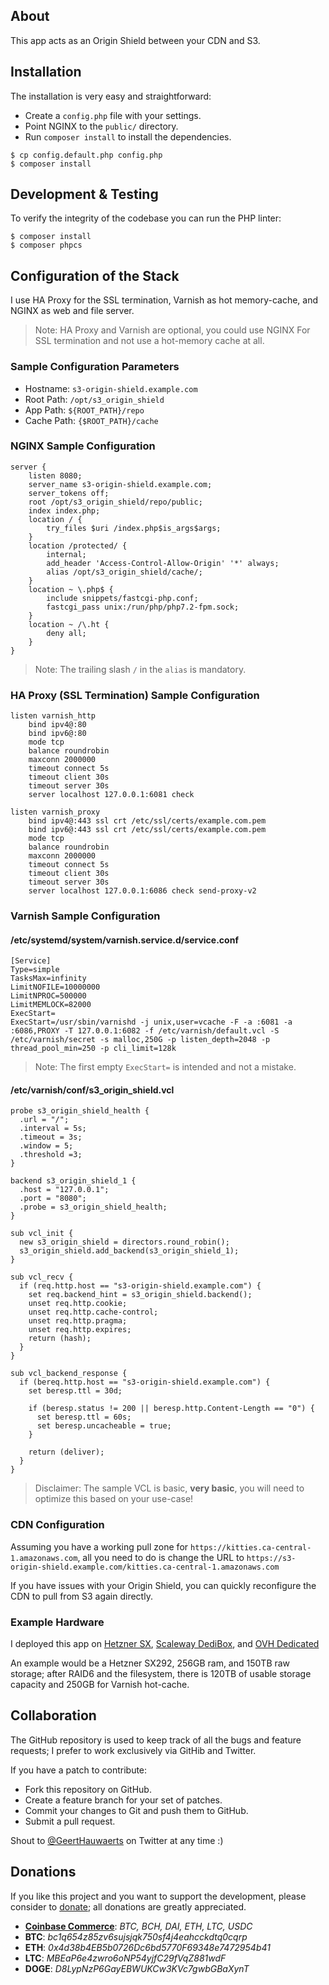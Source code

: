 ## About

This app acts as an Origin Shield between your CDN and S3.

## Installation

The installation is very easy and straightforward:

  * Create a `config.php` file with your settings.
  * Point NGINX to the `public/` directory.
  * Run `composer install` to install the dependencies.

```console
$ cp config.default.php config.php
$ composer install
```

## Development & Testing

To verify the integrity of the codebase you can run the PHP linter:

```console
$ composer install
$ composer phpcs
```

## Configuration of the Stack

I use HA Proxy for the SSL termination, Varnish as hot memory-cache, and NGINX
as web and file server.

> Note: HA Proxy and Varnish are optional, you could use NGINX For SSL termination and
> not use a hot-memory cache at all.

### Sample Configuration Parameters

* Hostname: `s3-origin-shield.example.com`
* Root Path: `/opt/s3_origin_shield`
* App Path: `${ROOT_PATH}/repo`
* Cache Path: `{$ROOT_PATH}/cache`

### NGINX Sample Configuration

```
server {
    listen 8080;
    server_name s3-origin-shield.example.com;
    server_tokens off;
    root /opt/s3_origin_shield/repo/public;
    index index.php;
    location / {
        try_files $uri /index.php$is_args$args;
    }
    location /protected/ {
        internal;
        add_header 'Access-Control-Allow-Origin' '*' always;
        alias /opt/s3_origin_shield/cache/;
    }
    location ~ \.php$ {
        include snippets/fastcgi-php.conf;
        fastcgi_pass unix:/run/php/php7.2-fpm.sock;
    }
    location ~ /\.ht {
        deny all;
    }
}
```

> Note: The trailing slash `/` in the `alias` is mandatory.

### HA Proxy (SSL Termination) Sample Configuration

```
listen varnish_http
    bind ipv4@:80
    bind ipv6@:80
    mode tcp
    balance roundrobin
    maxconn 2000000
    timeout connect 5s
    timeout client 30s
    timeout server 30s
    server localhost 127.0.0.1:6081 check

listen varnish_proxy
    bind ipv4@:443 ssl crt /etc/ssl/certs/example.com.pem
    bind ipv6@:443 ssl crt /etc/ssl/certs/example.com.pem
    mode tcp
    balance roundrobin
    maxconn 2000000
    timeout connect 5s
    timeout client 30s
    timeout server 30s
    server localhost 127.0.0.1:6086 check send-proxy-v2
```

### Varnish Sample Configuration

#### /etc/systemd/system/varnish.service.d/service.conf

```
[Service]
Type=simple
TasksMax=infinity
LimitNOFILE=10000000
LimitNPROC=500000
LimitMEMLOCK=82000
ExecStart=
ExecStart=/usr/sbin/varnishd -j unix,user=vcache -F -a :6081 -a :6086,PROXY -T 127.0.0.1:6082 -f /etc/varnish/default.vcl -S /etc/varnish/secret -s malloc,250G -p listen_depth=2048 -p thread_pool_min=250 -p cli_limit=128k
```

> Note: The first empty `ExecStart=` is intended and not a mistake.

#### /etc/varnish/conf/s3_origin_shield.vcl

```
probe s3_origin_shield_health {
  .url = "/";
  .interval = 5s;
  .timeout = 3s;
  .window = 5;
  .threshold =3;
}

backend s3_origin_shield_1 {
  .host = "127.0.0.1";
  .port = "8080";
  .probe = s3_origin_shield_health;
}

sub vcl_init {
  new s3_origin_shield = directors.round_robin();
  s3_origin_shield.add_backend(s3_origin_shield_1);
}

sub vcl_recv {
  if (req.http.host == "s3-origin-shield.example.com") {
    set req.backend_hint = s3_origin_shield.backend();
    unset req.http.cookie;
    unset req.http.cache-control;
    unset req.http.pragma;
    unset req.http.expires;
    return (hash);
  }
}

sub vcl_backend_response {
  if (bereq.http.host == "s3-origin-shield.example.com") {
    set beresp.ttl = 30d;

    if (beresp.status != 200 || beresp.http.Content-Length == "0") {
      set beresp.ttl = 60s;
      set beresp.uncacheable = true;
    }

    return (deliver);
  }
}
```

> Disclaimer: The sample VCL is basic, **very basic**, you will need to optimize this
> based on your use-case!

### CDN Configuration

Assuming you have a working pull zone for `https://kitties.ca-central-1.amazonaws.com`, all you
need to do is change the URL to `https://s3-origin-shield.example.com/kitties.ca-central-1.amazonaws.com`

If you have issues with your Origin Shield, you can quickly reconfigure the CDN to pull from S3
again directly.

### Example Hardware

I deployed this app on [Hetzner SX](https://www.hetzner.com/dedicated-rootserver/matrix-sx),
[Scaleway DediBox](https://www.scaleway.com/en/dedibox/), and [OVH Dedicated](https://www.ovh.ie/dedicated_servers/)

An example would be a Hetzner SX292, 256GB ram, and 150TB raw storage; after RAID6 and the filesystem, there
is 120TB of usable storage capacity and 250GB for Varnish hot-cache.

## Collaboration

The GitHub repository is used to keep track of all the bugs and feature
requests; I prefer to work exclusively via GitHib and Twitter.

If you have a patch to contribute:

  * Fork this repository on GitHub.
  * Create a feature branch for your set of patches.
  * Commit your changes to Git and push them to GitHub.
  * Submit a pull request.

Shout to [@GeertHauwaerts](https://twitter.com/GeertHauwaerts) on Twitter at
any time :)

## Donations

If you like this project and you want to support the development, please consider to [donate](https://commerce.coinbase.com/checkout/45c6916d-19ae-40c9-8ef7-7fb7ad30f8e2); all donations are greatly appreciated.

* **[Coinbase Commerce](https://commerce.coinbase.com/checkout/45c6916d-19ae-40c9-8ef7-7fb7ad30f8e2)**: *BTC, BCH, DAI, ETH, LTC, USDC*
* **BTC**: *bc1q654z85zv6sujsjqk750sf4j4eahcckdtq0cqrp*
* **ETH**: *0x4d38b4EB5b0726Dc6bd5770F69348e7472954b41*
* **LTC**: *MBEaP6e4zwro6oNP54yjfC29fVqZ881wdF*
* **DOGE**: *D8LypNzP6GayEBWUKCw3KVc7gwbGBaXynT*
